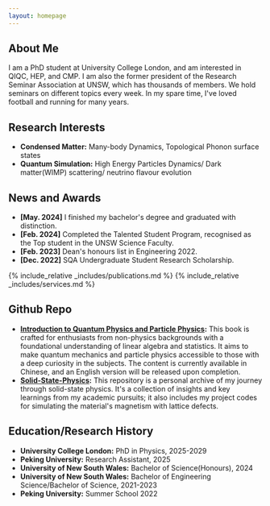 ```yaml
---
layout: homepage
---
```


## About Me

I am a PhD student at University College London, and am interested in QIQC, HEP, and CMP. I am also the former president of the Research Seminar Association at UNSW, which has thousands of members. We hold seminars on different topics every week. In my spare time, I've loved football and running for many years.

## Research Interests

- **Condensed Matter:** Many-body Dynamics, Topological Phonon surface states
- **Quantum Simulation:** High Energy Particles Dynamics/ Dark matter(WIMP) scattering/ neutrino flavour evolution

## News and Awards
<!-- **[Nov. 2024]** I have completed my Honours thesis titled [Physics Beyond the Standard Model Enhanced through Quantum Information](https://github.com/xiangjun-tan/xiangjun-tan.github.io/blob/main/assets/files/Thesis_Xiangjun.pdf).
- **[Oct. 2024]** Our poster about [Analysis of Dark Matter Experiments Enhanced  through Quantum Information](http://qpqis.baqis.ac.cn/2024/poster/poster-details/455) has been accepted by QPQIS2024.-->
<!-- **[Jul. 2024]** My paper about the quantum computing for phonon scattering effects on thermal conductivity has been submitted to arXiv:[2407.15808](https://arxiv.org/abs/2407.15808). -->
<!-- **[May. 2024]** IBM Quantum has awarded $105,000 to our project on the Analysis of Dark Matter Experiments Enhanced through Quantum Information.-->
- **[May. 2024]** I finished my bachelor's degree and graduated with distinction.
- **[Feb. 2024]** Completed the Talented Student Program, recognised as the Top student in the UNSW Science Faculty.
- **[Feb. 2023]** Dean's honours list in Engineering 2022.
- **[Dec. 2022]** SQA Undergraduate Student Research Scholarship.

<!-- {% include_relative _includes/publications.md %} -->
{% include_relative _includes/publications.md %}
{% include_relative _includes/services.md %}

## Github Repo

- **[Introduction to Quantum Physics and Particle Physics](https://github.com/xiangjun-tan/Introduction-to-Quantum-Physics-and-Particle-Physics):** This book is crafted for enthusiasts from non-physics backgrounds with a foundational understanding of linear algebra and statistics. It aims to make quantum mechanics and particle physics accessible to those with a deep curiosity in the subjects. The content is currently available in Chinese, and an English version will be released upon completion.
- **[Solid-State-Physics](https://github.com/xiangjun-tan/Solid-State-Physics):** This repository is a personal archive of my journey through solid-state physics. It's a collection of insights and key learnings from my academic pursuits; it also includes my project codes for simulating the material's magnetism with lattice defects.

## Education/Research History
- **University College London:** PhD in Physics, 2025-2029
- **Peking University:** Research Assistant, 2025
- **University of New South Wales:** Bachelor of Science(Honours), 2024
- **University of New South Wales:** Bachelor of Engineering Science/Bachelor of Science, 2021-2023
- **Peking University:** Summer School 2022
